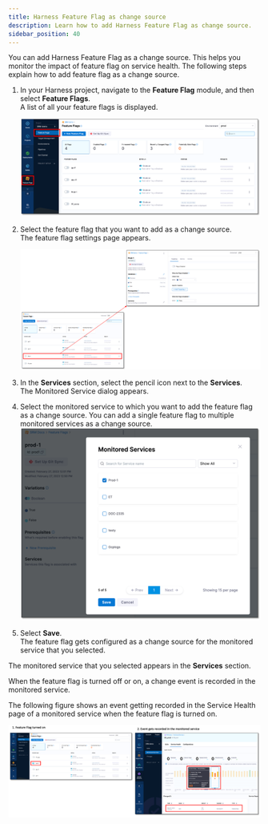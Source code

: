 ```yaml
---
title: Harness Feature Flag as change source
description: Learn how to add Harness Feature Flag as change source.
sidebar_position: 40
---
```



You can add Harness Feature Flag as a change source. This helps you monitor the impact of feature flag on service health. The following steps explain how to add feature flag as a change source.

1. In your Harness project, navigate to the **Feature Flag** module, and then select **Feature Flags**.  
   A list of all your feature flags is displayed.

   ![Feature Flag list](./static/change-impact-view-ff-navigation.png)

2. Select the feature flag that you want to add as a change source.  
   The feature flag settings page appears.

   ![Feature Flag Settings](./static/change-impact-view-ff-settings.png)


3. In the **Services** section, select the pencil icon next to the **Services**.  
   The Monitored Service dialog appears.
4. Select the monitored service to which you want to add the feature flag as a change source. You can add a single feature flag to multiple monitored services as a change source.
   ![Select Monitored Service](./static/change-impact-view-ff-select-monitoredservice.png)

5. Select **Save**.  
   The feature flag gets configured as a change source for the monitored service that you selected.  
   
The monitored service that you selected appears in the **Services** section.

When the feature flag is turned off or on, a change event is recorded in the monitored service.

The following figure shows an event getting recorded in the Service Health page of a monitored service when the feature flag is turned on.

![FF event generated](./static/change-impact-view-ff-event-generated.png)